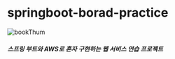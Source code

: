 # springboot-borad-practice

![bookThum](https://bookthumb-phinf.pstatic.net/cover/158/717/15871738.jpg?udate=20191128)
##### 스프링 부트와 AWS로 혼자 구현하는 웹 서비스 연습 프로젝트
